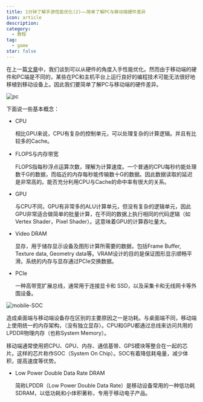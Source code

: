 ```yaml
---
title: 1分钟了解手游性能优化(2)——简单了解PC与移动端硬件差异
icon: article
description: 
category:
  - 教程
tag:
  - game
star: false
---
```


在上一篇[文章](/tutorials/games/mobile-game-performance-optimization.html)中，我们谈到可以从硬件的角度入手性能优化。然而由于移动端的硬件和PC端是不同的，某些在PC和主机平台上运行良好的编程技术可能无法很好地移植到移动设备上。因此我们要简单了解PC与移动端的硬件差异。

![pc](/assets/images/mobile-game-opt/pc-architecture.png)

下面说一些基本概念：

- CPU 

  相比GPU来说，CPU有复杂的控制单元，可以处理复杂的计算逻辑。并且有比较多的Cache。

- FLOPS与内存带宽
  
  FLOPS指每秒浮点运算次数，理解为计算速度。一个普通的CPU每秒约能处理数千G的数据，而临近的内存每秒能传输数十G的数据。因此数据读取的延迟是非常高的。能否充分利用CPU与Cache的命中率有很大的关系。

- GPU 
  
  与CPU不同，GPU有非常多的ALU计算单元，但没有复杂的逻辑单元，因此GPU非常适合做简单的批量计算，在不同的数据上执行相同的代码逻辑（如Vertex Shader，Pixel Shader）。这意味着GPU的计算吞吐量大。
  

- Video DRAM

  显存，用于储存显示设备及图形计算所需要的数据，包括Frame Buffer, Texture data, Geometry data等。VRAM设计的目的是保证图形显示顺畅平滑。系统的内存与显存通过PCIe交换数据。

- PCIe
  
  一种高带宽扩展总线，通常用于连接显卡和 SSD，以及采集卡和无线网卡等外围设备。

![mobile-SOC](/assets/images/mobile-game-opt/mobile-soc.png)






造成桌面端与移动端设备存在区别的主要原因之一是功耗。与桌面端不同，移动端上使用统一的内存架构，（没有独立显存）。CPU和GPU都通过总线来访问共用的LPDDR物理内存（也称System Memory）。

移动端通常使用把CPU、GPU、内存、通信基带、GPS模块等整合在一起的芯片。这样的芯片称作SOC（System On Chip）。SOC有着降低耗电量，减少体积，提高速度等优势。

- Low Power Double Data Rate DRAM
  
  简称LPDDR（Low Power Double Data Rate）是移动设备常用的一种低功耗SDRAM，以低功耗和小体积著称，专用于移动电子产品。




